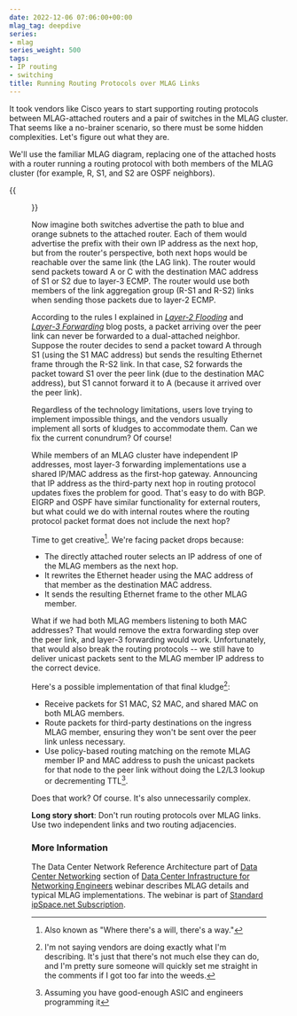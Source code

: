 ```yaml
---
date: 2022-12-06 07:06:00+00:00
mlag_tag: deepdive
series:
- mlag
series_weight: 500
tags:
- IP routing
- switching
title: Running Routing Protocols over MLAG Links
---
```

It took vendors like Cisco years to start supporting routing protocols between MLAG-attached routers and a pair of switches in the MLAG cluster. That seems like a no-brainer scenario, so there must be some hidden complexities. Let's figure out what they are.

We'll use the familiar MLAG diagram, replacing one of the attached hosts with a router running a routing protocol with both members of the MLAG cluster (for example, R, S1, and S2 are OSPF neighbors).

{{<figure src="/2022/12/mlag-routing.png">}}
<!--more-->
Now imagine both switches advertise the path to blue and orange subnets to the attached router. Each of them would advertise the prefix with their own IP address as the next hop, but from the router's perspective, both next hops would be reachable over the same link (the LAG link). The router would send packets toward A or C with the destination MAC address of S1 or S2 due to layer-3 ECMP. The router would use both members of the link aggregation group (R-S1 and R-S2) links when sending those packets due to layer-2 ECMP.

According to the rules I explained in _[Layer-2 Flooding](/2022/06/mlag-deep-dive-flooding.html)_ and _[Layer-3 Forwarding](/2022/06/mlag-active-active-layer3.html)_ blog posts, a packet arriving over the peer link can never be forwarded to a dual-attached neighbor. Suppose the router decides to send a packet toward A through S1 (using the S1 MAC address) but sends the resulting Ethernet frame through the R-S2 link. In that case, S2 forwards the packet toward S1 over the peer link (due to the destination MAC address), but S1 cannot forward it to A (because it arrived over the peer link).

Regardless of the technology limitations, users love trying to implement impossible things, and the vendors usually implement all sorts of kludges to accommodate them. Can we fix the current conundrum? Of course!

While members of an MLAG cluster have independent IP addresses, most layer-3 forwarding implementations use a shared IP/MAC address as the first-hop gateway. Announcing that IP address as the third-party next hop in routing protocol updates fixes the problem for good. That's easy to do with BGP. EIGRP and OSPF have similar functionality for external routers, but what could we do with internal routes where the routing protocol packet format does not include the next hop?

Time to get creative[^WW]. We're facing packet drops because:

* The directly attached router selects an IP address of one of the MLAG members as the next hop.
* It rewrites the Ethernet header using the MAC address of that member as the destination MAC address.
* It sends the resulting Ethernet frame to the other MLAG member.

What if we had both MLAG members listening to both MAC addresses? That would remove the extra forwarding step over the peer link, and layer-3 forwarding would work. Unfortunately, that would also break the routing protocols -- we still have to deliver unicast packets sent to the MLAG member IP address to the correct device.

Here's a possible implementation of that final kludge[^IMP]:

* Receive packets for S1 MAC, S2 MAC, and shared MAC on both MLAG members.
* Route packets for third-party destinations on the ingress MLAG member, ensuring they won't be sent over the peer link unless necessary.
* Use policy-based routing matching on the remote MLAG member IP and MAC address to push the unicast packets for that node to the peer link without doing the L2/L3 lookup or decrementing TTL[^APG].

[^APG]: Assuming you have good-enough ASIC and engineers programming it

Does that work? Of course. It's also unnecessarily complex.

**Long story short**: Don't run routing protocols over MLAG links. Use two independent links and two routing adjacencies.

[^WW]: Also known as "Where there's a will, there's a way."

[^IMP]: I'm not saying vendors are doing exactly what I'm describing. It's just that there's not much else they can do, and I'm pretty sure someone will quickly set me straight in the comments if I got too far into the weeds.

### More Information

The Data Center Network Reference Architecture part of [Data Center Networking](https://my.ipspace.net/bin/list?id=DC30#NETWORKING) section of [Data Center Infrastructure for Networking Engineers](https://www.ipspace.net/Data_Center_Infrastructure_for_Networking_Engineers) webinar describes MLAG details and typical MLAG implementations. The webinar is part of [Standard ipSpace.net Subscription](https://www.ipspace.net/Subscription/).
